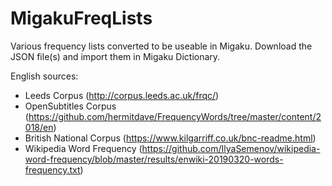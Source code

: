 # MigakuFreqLists

Various frequency lists converted to be useable in Migaku. Download the JSON file(s) and import them in Migaku Dictionary.

English sources:
- Leeds Corpus (http://corpus.leeds.ac.uk/frqc/)
- OpenSubtitles Corpus (https://github.com/hermitdave/FrequencyWords/tree/master/content/2018/en)
- British National Corpus (https://www.kilgarriff.co.uk/bnc-readme.html)
- Wikipedia Word Frequency (https://github.com/IlyaSemenov/wikipedia-word-frequency/blob/master/results/enwiki-20190320-words-frequency.txt)
